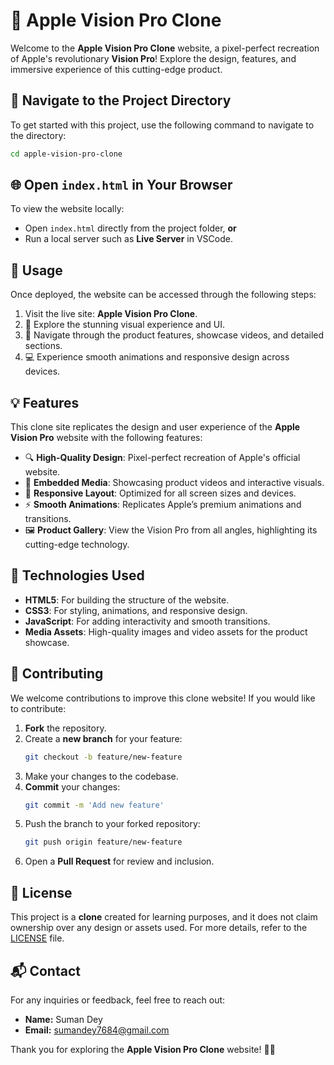 # 🍎 Apple Vision Pro Clone

Welcome to the **Apple Vision Pro Clone** website, a pixel-perfect recreation of Apple's revolutionary **Vision Pro**! Explore the design, features, and immersive experience of this cutting-edge product.

## 🚀 Navigate to the Project Directory

To get started with this project, use the following command to navigate to the directory:

```bash
cd apple-vision-pro-clone
```

## 🌐 Open `index.html` in Your Browser

To view the website locally:

- Open `index.html` directly from the project folder, **or**
- Run a local server such as **Live Server** in VSCode.

## 📖 Usage

Once deployed, the website can be accessed through the following steps:

1. Visit the live site: **Apple Vision Pro Clone**.
2. 👀 Explore the stunning visual experience and UI.
3. 📱 Navigate through the product features, showcase videos, and detailed sections.
4. 💻 Experience smooth animations and responsive design across devices.

## 💡 Features

This clone site replicates the design and user experience of the **Apple Vision Pro** website with the following features:

- 🔍 **High-Quality Design**: Pixel-perfect recreation of Apple's official website.
- 🎥 **Embedded Media**: Showcasing product videos and interactive visuals.
- 📱 **Responsive Layout**: Optimized for all screen sizes and devices.
- ⚡ **Smooth Animations**: Replicates Apple’s premium animations and transitions.
- 🖼 **Product Gallery**: View the Vision Pro from all angles, highlighting its cutting-edge technology.

## 📱 Technologies Used

- **HTML5**: For building the structure of the website.
- **CSS3**: For styling, animations, and responsive design.
- **JavaScript**: For adding interactivity and smooth transitions.
- **Media Assets**: High-quality images and video assets for the product showcase.

## 🤝 Contributing

We welcome contributions to improve this clone website! If you would like to contribute:

1. **Fork** the repository.
2. Create a **new branch** for your feature:
   ```bash
   git checkout -b feature/new-feature
   ```
3. Make your changes to the codebase.
4. **Commit** your changes:
   ```bash
   git commit -m 'Add new feature'
   ```
5. Push the branch to your forked repository:
   ```bash
   git push origin feature/new-feature
   ```
6. Open a **Pull Request** for review and inclusion.

## 📜 License

This project is a **clone** created for learning purposes, and it does not claim ownership over any design or assets used. For more details, refer to the [LICENSE](./LICENSE) file.

## 📬 Contact

For any inquiries or feedback, feel free to reach out:

- **Name:** Suman Dey
- **Email:** [sumandey7684@gmail.com](mailto:sumandey7684@gmail.com)

Thank you for exploring the **Apple Vision Pro Clone** website! 🍏🌟
